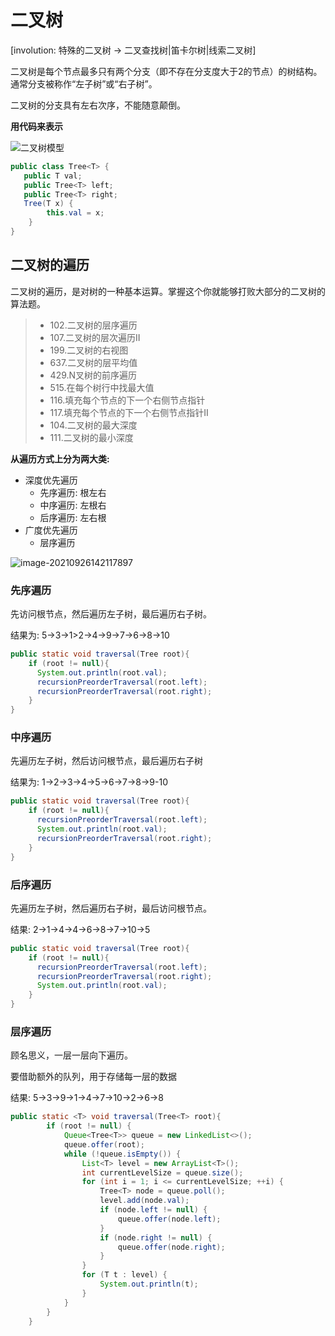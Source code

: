 # 二叉树

[involution: 特殊的二叉树 -> 二叉查找树|笛卡尔树|线索二叉树]

二叉树是每个节点最多只有两个分支（即不存在分支度大于2的节点）的树结构。通常分支被称作“左子树”或“右子树”。

二叉树的分支具有左右次序，不能随意颠倒。

**用代码来表示**

![二叉树模型](https://www.shiyitopo.tech/uPic/%E4%BA%8C%E5%8F%89%E6%A0%91%E6%A8%A1%E5%9E%8B.png)

```java
public class Tree<T> {
   public T val;
   public Tree<T> left;
   public Tree<T> right;
   Tree(T x) {
        this.val = x;
    }
}
```



## 二叉树的遍历

二叉树的遍历，是对树的一种基本运算。掌握这个你就能够打败大部分的二叉树的算法题。

> - 102.二叉树的层序遍历
> - 107.二叉树的层次遍历II
> - 199.二叉树的右视图
> - 637.二叉树的层平均值
> - 429.N叉树的前序遍历
> - 515.在每个树行中找最大值
> - 116.填充每个节点的下一个右侧节点指针
> - 117.填充每个节点的下一个右侧节点指针II
> - 104.二叉树的最大深度
> - 111.二叉树的最小深度

**从遍历方式上分为两大类:**

+ 深度优先遍历
  + 先序遍历: 根左右 
  + 中序遍历: 左根右
  + 后序遍历: 左右根
+ 广度优先遍历
  + 层序遍历



![image-20210926142117897](https://www.shiyitopo.tech/uPic/image-20210926142117897.png)

### 先序遍历

先访问根节点，然后遍历左子树，最后遍历右子树。

结果为: 5->3->1>2->4->9->7->6->8->10

```java
public static void traversal(Tree root){
  	if (root != null){
      System.out.println(root.val);
      recursionPreorderTraversal(root.left);
      recursionPreorderTraversal(root.right);
    }
}
```

### 中序遍历
先遍历左子树，然后访问根节点，最后遍历右子树

结果为: 1->2->3->4->5->6->7->8->9-10

```java
public static void traversal(Tree root){
  	if (root != null){
      recursionPreorderTraversal(root.left);
      System.out.println(root.val);
      recursionPreorderTraversal(root.right);
    }
}
```



### 后序遍历

先遍历左子树，然后遍历右子树，最后访问根节点。

结果: 2->1->4->4->6->8->7->10->5

```java
public static void traversal(Tree root){
  	if (root != null){
      recursionPreorderTraversal(root.left);
      recursionPreorderTraversal(root.right);
      System.out.println(root.val);
    }
}
```

### 层序遍历

顾名思义，一层一层向下遍历。

要借助额外的队列，用于存储每一层的数据

结果: 5->3->9->1->4->7->10->2->6->8

```java
public static <T> void traversal(Tree<T> root){
        if (root != null) {
            Queue<Tree<T>> queue = new LinkedList<>();
            queue.offer(root);
            while (!queue.isEmpty()) {
                List<T> level = new ArrayList<T>();
                int currentLevelSize = queue.size();
                for (int i = 1; i <= currentLevelSize; ++i) {
                    Tree<T> node = queue.poll();
                    level.add(node.val);
                    if (node.left != null) {
                        queue.offer(node.left);
                    }
                    if (node.right != null) {
                        queue.offer(node.right);
                    }
                }
                for (T t : level) {
                    System.out.println(t);
                }
            }
        }
    }
```

